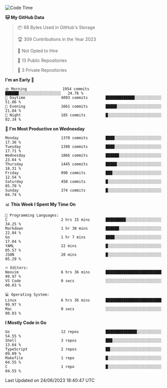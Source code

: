 <!--START_SECTION:waka-->
![Code Time](http://img.shields.io/badge/Code%20Time-41%20hrs%2016%20mins-blue)

**🐱 My GitHub Data** 

> 📦 68 Bytes Used in GitHub's Storage 
 > 
> 🏆 309 Contributions in the Year 2023
 > 
> 🚫 Not Opted to Hire
 > 
> 📜 13 Public Repositories 
 > 
> 🔑 3 Private Repositories 
 > 
**I'm an Early 🐤** 

```text
🌞 Morning                1954 commits        ██████░░░░░░░░░░░░░░░░░░░   24.76 % 
🌆 Daytime                4093 commits        █████████████░░░░░░░░░░░░   51.86 % 
🌃 Evening                1661 commits        █████░░░░░░░░░░░░░░░░░░░░   21.04 % 
🌙 Night                  185 commits         █░░░░░░░░░░░░░░░░░░░░░░░░   02.34 % 
```
📅 **I'm Most Productive on Wednesday** 

```text
Monday                   1370 commits        ████░░░░░░░░░░░░░░░░░░░░░   17.36 % 
Tuesday                  1398 commits        ████░░░░░░░░░░░░░░░░░░░░░   17.71 % 
Wednesday                1866 commits        ██████░░░░░░░░░░░░░░░░░░░   23.64 % 
Thursday                 1445 commits        █████░░░░░░░░░░░░░░░░░░░░   18.31 % 
Friday                   990 commits         ███░░░░░░░░░░░░░░░░░░░░░░   12.54 % 
Saturday                 450 commits         █░░░░░░░░░░░░░░░░░░░░░░░░   05.70 % 
Sunday                   374 commits         █░░░░░░░░░░░░░░░░░░░░░░░░   04.74 % 
```


📊 **This Week I Spent My Time On** 

```text
💬 Programming Languages: 
C                        2 hrs 15 mins       █████████░░░░░░░░░░░░░░░░   34.25 % 
Markdown                 1 hr 30 mins        ██████░░░░░░░░░░░░░░░░░░░   22.84 % 
Go                       1 hr 7 mins         ████░░░░░░░░░░░░░░░░░░░░░   17.04 % 
YAML                     22 mins             █░░░░░░░░░░░░░░░░░░░░░░░░   05.57 % 
JSON                     20 mins             █░░░░░░░░░░░░░░░░░░░░░░░░   05.29 % 

🔥 Editors: 
Neovim                   6 hrs 36 mins       █████████████████████████   99.97 % 
VS Code                  0 secs              ░░░░░░░░░░░░░░░░░░░░░░░░░   00.03 % 

💻 Operating System: 
Linux                    6 hrs 36 mins       █████████████████████████   99.97 % 
Mac                      0 secs              ░░░░░░░░░░░░░░░░░░░░░░░░░   00.03 % 
```

**I Mostly Code in Go** 

```text
Go                       12 repos            ██████████████░░░░░░░░░░░   54.55 % 
Shell                    3 repos             ███░░░░░░░░░░░░░░░░░░░░░░   13.64 % 
TypeScript               2 repos             ██░░░░░░░░░░░░░░░░░░░░░░░   09.09 % 
Makefile                 1 repo              █░░░░░░░░░░░░░░░░░░░░░░░░   04.55 % 
C                        1 repo              █░░░░░░░░░░░░░░░░░░░░░░░░   04.55 % 
```




 Last Updated on 24/06/2023 18:40:47 UTC
<!--END_SECTION:waka-->
